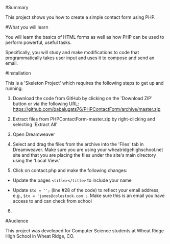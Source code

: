 #Summary

This project shows you how to create a simple contact form using PHP.

#What you will learn

You will learn the basics of HTML forms as well as how PHP can be used to perform powerful, useful tasks.

Specifically, you will study and make modifications to code that programmatically takes user input and uses it to compose and send an email.

#Installation

This is a 'Skeleton Project' which requires the following steps to get up and running:

1. Download the code from GitHub by clicking on the 'Download ZIP' button or via the following URL: https://github.com/babalugats76/PHPContactForm/archive/master.zip

2. Extract files from PHPContactForm-master.zip by right-clicking and selecting 'Extract All'

3. Open Dreamweaver

4. Select and drag the files from the archive into the 'Files' tab in Dreamweaver.  Make sure you are using your wheatridgehighschool.net site and that you are placing the files under the site's main directory using the 'Local View.'

5. Click on contact.php and make the following changes:
    
* Update the pages 
    ``<title></title>`` 
to include your name

* Update 
    ``$to = '';`` (line #28 of the code) to reflect your email address, e.g., 
    ``$to = 'james@colestock.com';``.  Make sure this is an email you have access to and can check from school

6. 

#Audience

This project was developed for Computer Science students at Wheat Ridge High School in Wheat Ridge, CO.


